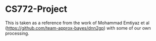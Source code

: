 # CS772-Project
This is taken as a reference from the work of Mohammad Emtiyaz et al (https://github.com/team-approx-bayes/dnn2gp) with some of our own processing.
